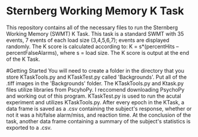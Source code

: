 # Sternberg Working Memory K Task
This repository contains all of the necessary files to run the Sternberg Working Memory (SWMT) K Task. This task is a standard SWMT with 35 events, 7 events of each load size (3,4,5,6,7); events are displayed randomly. The K score is calculated according to: K = s*(percentHits – percentFalseAlarms), where s = load size. The K score is output at the end of the K Task. 

#Getting Started 
You will need to create a folder in the directory that you store KTaskTools.py and KTaskTest.py called 'Backgrounds'. Put all of the .tiff images in the 'Backgrounds' folder. The KTaskTools.py and Ktask.py files utilize libraries from PscyhoPy. I reccomend downloading PsychoPy and working out of this program. KTaskTest.py is used to run the acutal experiment and utilizes KTaskTools.py. After every epoch in the KTask, a data frame is saved as a .csv containing the subject's response, whether or not it was a hit/false alarm/miss, and reaction time. At the conclusion of the task, another data frame containing a summary of the subject's statistics is exported to a .csv. 


